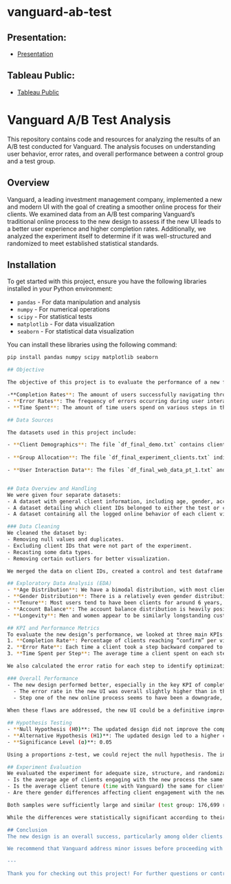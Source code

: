 # vanguard-ab-test

## Presentation:

- [Presentation](https://docs.google.com/presentation/d/17kFtHsBHe6cixQJJVP9lBWvgB--MVYXF6C_OogNpTfc/edit?usp=sharing)

## Tableau Public:

- [Tableau Public](https://public.tableau.com/views/vanguard_ab_test_17294341160880/Dashboard1?:language=de-DE&publish=yes&:sid=&:redirect=auth&:display_count=n&:origin=viz_share_link)

# Vanguard A/B Test Analysis

This repository contains code and resources for analyzing the results of an A/B test conducted for Vanguard. The analysis focuses on understanding user behavior, error rates, and overall performance between a control group and a test group.

## Overview

Vanguard, a leading investment management company, implemented a new and modern UI with the goal of creating a smoother online process for their clients. We examined data from an A/B test comparing Vanguard’s traditional online process to the new design to assess if the new UI leads to a better user experience and higher completion rates. Additionally, we analyzed the experiment itself to determine if it was well-structured and randomized to meet established statistical standards.

## Installation

To get started with this project, ensure you have the following libraries installed in your Python environment:

- `pandas` - For data manipulation and analysis
- `numpy` - For numerical operations
- `scipy` - For statistical tests
- `matplotlib` - For data visualization
- `seaborn` - For statistical data visualization

You can install these libraries using the following command:

```bash
pip install pandas numpy scipy matplotlib seaborn

## Objective

The objective of this project is to evaluate the performance of a new feature introduced in the test group compared to the control group. The key variables explored include:

-**Completion Rates**: The amount of users successfully navigating through the new vs the old design.
- **Error Rates**: The frequency of errors occurring during user interactions.
- **Time Spent**: The amount of time users spend on various steps in the process.

## Data Sources

The datasets used in this project include:

- **Client Demographics**: The file `df_final_demo.txt` contains client information and demographics, providing insights into the characteristics of the users.
  
- **Group Allocation**: The file `df_final_experiment_clients.txt` indicates the assignment of clients to either the test or control group, essential for understanding the experimental design.

- **User Interaction Data**: The files `df_final_web_data_pt_1.txt` and `df_final_web_data_pt_2.txt` include detailed logs of online behavior from clients, capturing their interactions during the A/B test.


## Data Overview and Handling
We were given four separate datasets:
- A dataset with general client information, including age, gender, account balance, and tenure.
- A dataset detailing which client IDs belonged to either the test or control group.
- A dataset containing all the logged online behavior of each client visit.

### Data Cleaning
We cleaned the dataset by:
- Removing null values and duplicates.
- Excluding client IDs that were not part of the experiment.
- Recasting some data types.
- Removing certain outliers for better visualization.

We merged the data on client IDs, created a control and test dataframe for analysis, and later developed a comprehensive dataframe containing everything for use in Tableau.

## Exploratory Data Analysis (EDA)
- **Age Distribution**: We have a bimodal distribution, with most clients being either between 30-35 or 50-55 years old. The mean and median age are both around 47 years, indicating that most clients tend to be above middle age.
- **Gender Distribution**: There is a relatively even gender distribution among male, female, and unknown, each comprising about a third of the clients.
- **Tenure**: Most users tend to have been clients for around 6 years, with a tenure mean of 12 and a median of 11 years, indicating that over 50% are longstanding users with more than 11 years of tenure.
- **Account Balance**: The account balance distribution is heavily positively skewed. After removing extreme outliers, the mean sits at 147,446 while the median is significantly lower at 63,334. Gender-wise, the distribution is relatively even, although extreme outliers belonged mostly to men. Individuals with unknown gender have a significantly lower mean and median.
- **Longevity**: Men and women appear to be similarly longstanding customers, while those with unknown gender tend to be relatively new customers, likely because longstanding customers have more interactions with staff where their gender might be recorded.

## KPI and Performance Metrics
To evaluate the new design’s performance, we looked at three main KPIs:
1. **Completion Rate**: Percentage of clients reaching “confirm” per visit.
2. **Error Rate**: Each time a client took a step backward compared to the total number of actions.
3. **Time Spent per Step**: The average time a client spent on each step.

We also calculated the error ratio for each step to identify optimization opportunities.

### Overall Performance
- The new design performed better, especially in the key KPI of completion rate, with some caveats:
  - The error rate in the new UI was overall slightly higher than in the old design.
  - Step one of the new online process seems to have been a downgrade, with clients taking longer and making more errors compared to the classic interface.
  
When these flaws are addressed, the new UI could be a definitive improvement.

## Hypothesis Testing
- **Null Hypothesis (H0)**: The updated design did not improve the completion rate.
- **Alternative Hypothesis (H1)**: The updated design led to a higher completion rate.
- **Significance Level (α)**: 0.05

Using a proportions z-test, we could reject the null hypothesis. The increase in completion rate exceeded the 5% threshold set by Vanguard, justifying the new design from a cost perspective.

## Experiment Evaluation
We evaluated the experiment for adequate size, structure, and randomization to identify any relevant biases:
- Is the average age of clients engaging with the new process the same as those engaging with the old process?
- Is the average client tenure (time with Vanguard) the same for clients engaging with the new process compared to the old process?
- Are there gender differences affecting client engagement with the new or old process?

Both samples were sufficiently large and similar (test group: 176,699 rows / control group: 140,536 rows), leading us to conclude that the timeframe for data gathering was adequate. 

While the differences were statistically significant according to their p-values, the Cohen's values were small enough to suggest the differences are minimal in terms of effect size. In conclusion, the raw data between the control and test groups is overall randomly distributed with minimal bias.

## Conclusion
The new design is an overall success, particularly among older clients. Improvements should be made specifically to step 1. The experiment was well-structured and exhibited little bias, making the implementation cost-effective. 

We recommend that Vanguard address minor issues before proceeding with the full implementation of the new UI.

---

Thank you for checking out this project! For further questions or contributions, please feel free to reach out or explore the repository.


